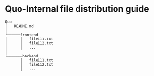 # Quo-Internal file distribution guide

```
Quo
│   README.md
│
└──────frontend
│      │   file111.txt
│      │   file112.txt
│      │   ...
│   
└───────backend
       │   file111.txt
       │   file112.txt
       │   ...
   

